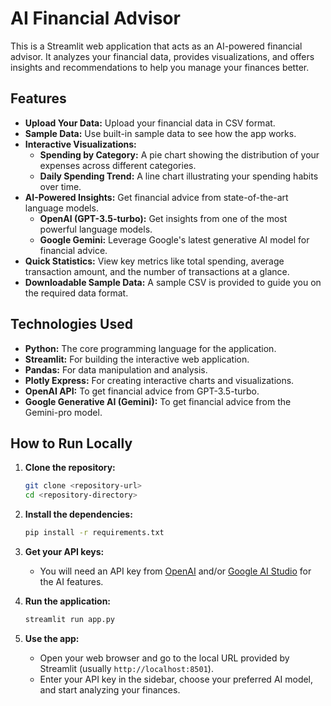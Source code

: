 # AI Financial Advisor

This is a Streamlit web application that acts as an AI-powered financial advisor. It analyzes your financial data, provides visualizations, and offers insights and recommendations to help you manage your finances better.

## Features

- **Upload Your Data:** Upload your financial data in CSV format.
- **Sample Data:** Use built-in sample data to see how the app works.
- **Interactive Visualizations:**
    - **Spending by Category:** A pie chart showing the distribution of your expenses across different categories.
    - **Daily Spending Trend:** A line chart illustrating your spending habits over time.
- **AI-Powered Insights:** Get financial advice from state-of-the-art language models.
    - **OpenAI (GPT-3.5-turbo):** Get insights from one of the most powerful language models.
    - **Google Gemini:** Leverage Google's latest generative AI model for financial advice.
- **Quick Statistics:** View key metrics like total spending, average transaction amount, and the number of transactions at a glance.
- **Downloadable Sample Data:** A sample CSV is provided to guide you on the required data format.

## Technologies Used

- **Python:** The core programming language for the application.
- **Streamlit:** For building the interactive web application.
- **Pandas:** For data manipulation and analysis.
- **Plotly Express:** For creating interactive charts and visualizations.
- **OpenAI API:** To get financial advice from GPT-3.5-turbo.
- **Google Generative AI (Gemini):** To get financial advice from the Gemini-pro model.

## How to Run Locally

1.  **Clone the repository:**
    ```bash
    git clone <repository-url>
    cd <repository-directory>
    ```

2.  **Install the dependencies:**
    ```bash
    pip install -r requirements.txt
    ```

3.  **Get your API keys:**
    -   You will need an API key from [OpenAI](https://platform.openai.com/signup) and/or [Google AI Studio](https://makersuite.google.com/u/0/app/home) for the AI features.

4.  **Run the application:**
    ```bash
    streamlit run app.py
    ```

5.  **Use the app:**
    -   Open your web browser and go to the local URL provided by Streamlit (usually `http://localhost:8501`).
    -   Enter your API key in the sidebar, choose your preferred AI model, and start analyzing your finances.